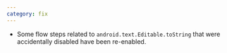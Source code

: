 ```yaml
---
category: fix
---
```

* Some flow steps related to `android.text.Editable.toString` that were accidentally disabled have been re-enabled.
